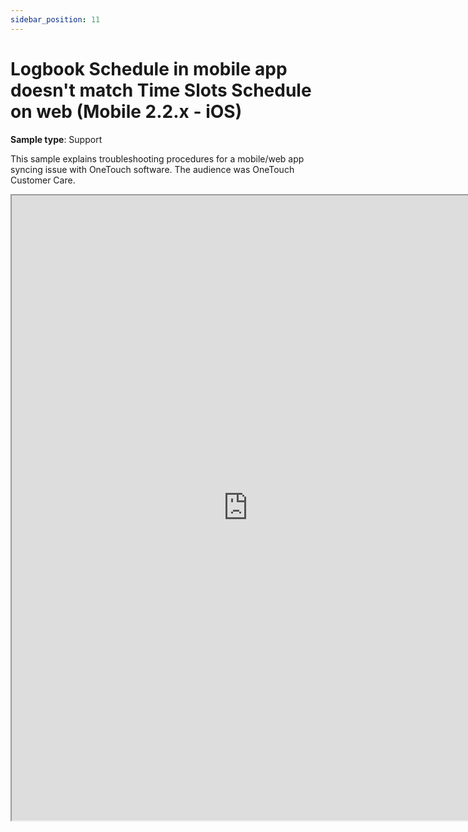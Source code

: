 ```yaml
---
sidebar_position: 11
---
```


# Logbook Schedule in mobile app doesn't match Time Slots Schedule on web (Mobile 2.2.x - iOS)

**Sample type**: Support

This sample explains troubleshooting procedures for a mobile/web app syncing issue with OneTouch software. The audience was OneTouch Customer Care.

<iframe src="https://a69ed096-4228-4a70-a8fb-2e7fcb2392b1.usrfiles.com/ugd/a69ed0_7145861947e14cbea87dc90c964f7bcf.pdf" width="150%" height="1000"></iframe>